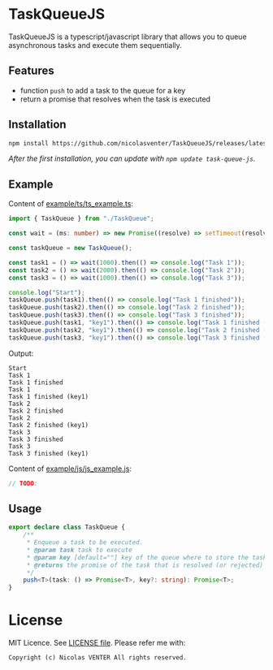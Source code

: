 # TaskQueueJS

TaskQueueJS is a typescript/javascript library that allows you to queue asynchronous tasks and execute them sequentially.

## Features

- function `push` to add a task to the queue for a key
- return a promise that resolves when the task is executed

## Installation

```bash
npm install https://github.com/nicolasventer/TaskQueueJS/releases/latest/download/task-queue-js.tgz
```

*After the first installation, you can update with `npm update task-queue-js`.*

## Example

Content of [example/ts/ts_example.ts](example/ts/ts_example.ts):

```ts
import { TaskQueue } from "./TaskQueue";

const wait = (ms: number) => new Promise((resolve) => setTimeout(resolve, ms));

const taskQueue = new TaskQueue();

const task1 = () => wait(1000).then(() => console.log("Task 1"));
const task2 = () => wait(2000).then(() => console.log("Task 2"));
const task3 = () => wait(1000).then(() => console.log("Task 3"));

console.log("Start");
taskQueue.push(task1).then(() => console.log("Task 1 finished"));
taskQueue.push(task2).then(() => console.log("Task 2 finished"));
taskQueue.push(task3).then(() => console.log("Task 3 finished"));
taskQueue.push(task1, "key1").then(() => console.log("Task 1 finished (key1)"));
taskQueue.push(task2, "key1").then(() => console.log("Task 2 finished (key1)"));
taskQueue.push(task3, "key1").then(() => console.log("Task 3 finished (key1)"));
```

Output:

```
Start
Task 1
Task 1 finished
Task 1
Task 1 finished (key1)
Task 2
Task 2 finished
Task 2
Task 2 finished (key1)
Task 3
Task 3 finished
Task 3
Task 3 finished (key1)
```

Content of [example/js/js_example.js](example/js/js_example.js):

```js
// TODO:
```

## Usage


```ts
export declare class TaskQueue {
    /**
     * Enqueue a task to be executed.
     * @param task task to execute
     * @param key [default=""] key of the queue where to store the task
     * @returns the promise of the task that is resolved (or rejected) when the task is executed
     */
    push<T>(task: () => Promise<T>, key?: string): Promise<T>;
}
```


# License

MIT Licence. See [LICENSE file](LICENSE).
Please refer me with:

	Copyright (c) Nicolas VENTER All rights reserved.